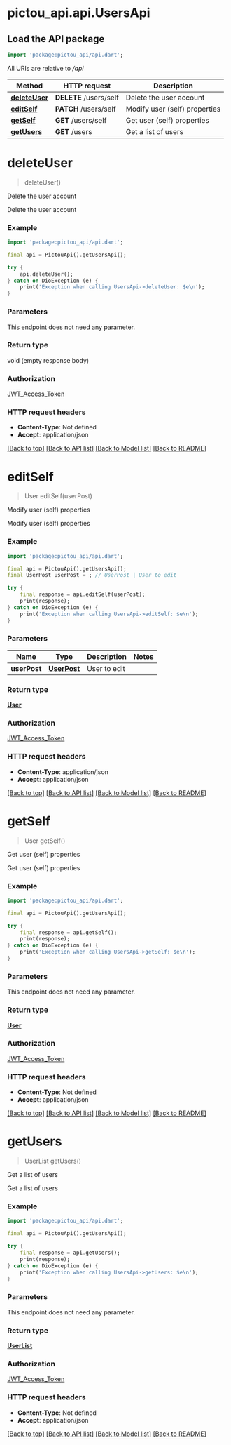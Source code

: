 # pictou_api.api.UsersApi

## Load the API package
```dart
import 'package:pictou_api/api.dart';
```

All URIs are relative to */api*

Method | HTTP request | Description
------------- | ------------- | -------------
[**deleteUser**](UsersApi.md#deleteuser) | **DELETE** /users/self | Delete the user account
[**editSelf**](UsersApi.md#editself) | **PATCH** /users/self | Modify user (self) properties
[**getSelf**](UsersApi.md#getself) | **GET** /users/self | Get user (self) properties
[**getUsers**](UsersApi.md#getusers) | **GET** /users | Get a list of users


# **deleteUser**
> deleteUser()

Delete the user account

Delete the user account

### Example
```dart
import 'package:pictou_api/api.dart';

final api = PictouApi().getUsersApi();

try {
    api.deleteUser();
} catch on DioException (e) {
    print('Exception when calling UsersApi->deleteUser: $e\n');
}
```

### Parameters
This endpoint does not need any parameter.

### Return type

void (empty response body)

### Authorization

[JWT_Access_Token](../README.md#JWT_Access_Token)

### HTTP request headers

 - **Content-Type**: Not defined
 - **Accept**: application/json

[[Back to top]](#) [[Back to API list]](../README.md#documentation-for-api-endpoints) [[Back to Model list]](../README.md#documentation-for-models) [[Back to README]](../README.md)

# **editSelf**
> User editSelf(userPost)

Modify user (self) properties

Modify user (self) properties

### Example
```dart
import 'package:pictou_api/api.dart';

final api = PictouApi().getUsersApi();
final UserPost userPost = ; // UserPost | User to edit

try {
    final response = api.editSelf(userPost);
    print(response);
} catch on DioException (e) {
    print('Exception when calling UsersApi->editSelf: $e\n');
}
```

### Parameters

Name | Type | Description  | Notes
------------- | ------------- | ------------- | -------------
 **userPost** | [**UserPost**](UserPost.md)| User to edit | 

### Return type

[**User**](User.md)

### Authorization

[JWT_Access_Token](../README.md#JWT_Access_Token)

### HTTP request headers

 - **Content-Type**: application/json
 - **Accept**: application/json

[[Back to top]](#) [[Back to API list]](../README.md#documentation-for-api-endpoints) [[Back to Model list]](../README.md#documentation-for-models) [[Back to README]](../README.md)

# **getSelf**
> User getSelf()

Get user (self) properties

Get user (self) properties

### Example
```dart
import 'package:pictou_api/api.dart';

final api = PictouApi().getUsersApi();

try {
    final response = api.getSelf();
    print(response);
} catch on DioException (e) {
    print('Exception when calling UsersApi->getSelf: $e\n');
}
```

### Parameters
This endpoint does not need any parameter.

### Return type

[**User**](User.md)

### Authorization

[JWT_Access_Token](../README.md#JWT_Access_Token)

### HTTP request headers

 - **Content-Type**: Not defined
 - **Accept**: application/json

[[Back to top]](#) [[Back to API list]](../README.md#documentation-for-api-endpoints) [[Back to Model list]](../README.md#documentation-for-models) [[Back to README]](../README.md)

# **getUsers**
> UserList getUsers()

Get a list of users

Get a list of users

### Example
```dart
import 'package:pictou_api/api.dart';

final api = PictouApi().getUsersApi();

try {
    final response = api.getUsers();
    print(response);
} catch on DioException (e) {
    print('Exception when calling UsersApi->getUsers: $e\n');
}
```

### Parameters
This endpoint does not need any parameter.

### Return type

[**UserList**](UserList.md)

### Authorization

[JWT_Access_Token](../README.md#JWT_Access_Token)

### HTTP request headers

 - **Content-Type**: Not defined
 - **Accept**: application/json

[[Back to top]](#) [[Back to API list]](../README.md#documentation-for-api-endpoints) [[Back to Model list]](../README.md#documentation-for-models) [[Back to README]](../README.md)

